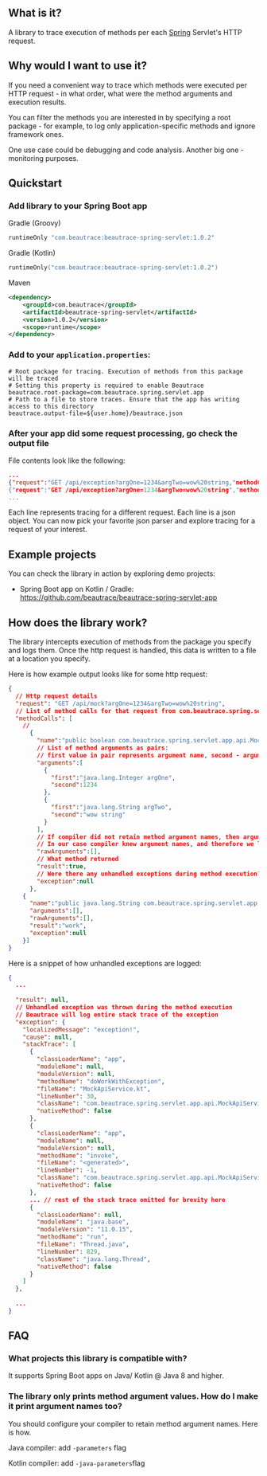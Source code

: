 ## What is it?

A library to trace execution of methods per each [Spring](https://spring.io/) Servlet's HTTP request.

## Why would I want to use it?

If you need a convenient way to trace which methods were executed per HTTP request - in what order, 
what were the method arguments and execution results.

You can filter the methods you are interested in by specifying 
a root package - for example, to log only application-specific methods and ignore framework ones.

One use case could be debugging and code analysis. Another big one - monitoring purposes.

## Quickstart
### Add library to your Spring Boot app

Gradle (Groovy)
```groovy
runtimeOnly "com.beautrace:beautrace-spring-servlet:1.0.2"
```

Gradle (Kotlin)
```kotlin
runtimeOnly("com.beautrace:beautrace-spring-servlet:1.0.2")
```

Maven
```xml
<dependency>
    <groupId>com.beautrace</groupId>
    <artifactId>beautrace-spring-servlet</artifactId>
    <version>1.0.2</version>
    <scope>runtime</scope>
</dependency>
```

### Add to your `application.properties`:
```properties
# Root package for tracing. Execution of methods from this package will be traced
# Setting this property is required to enable Beautrace
beautrace.root-package=com.beautrace.spring.servlet.app
# Path to a file to store traces. Ensure that the app has writing access to this directory
beautrace.output-file=${user.home}/beautrace.json
```

### After your app did some request processing, go check the output file

File contents look like the following:
```json
...
{"request":"GET /api/exception?argOne=1234&argTwo=wow%20string,"methodCalls":[...]}
{"request":"GET /api/exception?argOne=1234&argTwo=wow%20string","methodCalls":[...]}
...
```

Each line represents tracing for a different request. Each line is a json object. You can now pick your favorite json parser
and explore tracing for a request of your interest.

## Example projects

You can check the library in action by exploring demo projects:
- Spring Boot app on Kotlin / Gradle: https://github.com/beautrace/beautrace-spring-servlet-app

## How does the library work?

The library intercepts execution of methods from the package you specify and logs them. Once the http 
request is handled, this data is written to a file at a location you specify.

Here is how example output looks like for some http request:
```json
{
  // Http request details 
  "request": "GET /api/mock?argOne=1234&argTwo=wow%20string",
  // List of method calls for that request from com.beautrace.spring.servlet.app package 
  "methodCalls": [
    // 
      {
        "name":"public boolean com.beautrace.spring.servlet.app.api.MockApiService.doApiWork(java.lang.Integer,java.lang.String)",
        // List of method arguments as pairs: 
        // first value in pair represents argument name, second - argument value
        "arguments":[
          {
            "first":"java.lang.Integer argOne", 
            "second":1234
          }, 
          {
            "first":"java.lang.String argTwo", 
            "second":"wow string"
          }
        ],
        // If compiler did not retain method argument names, then argument values will be logged
        // In our case compiler knew argument names, and therefore we logged them in 'arguments' node above
        "rawArguments":[],
        // What method returned
        "result":true,
        // Were there any unhandled exceptions during method execution?
        "exception":null
      },
    {
      "name":"public java.lang.String com.beautrace.spring.servlet.app.service.MockService.doWork()",
      "arguments":[],
      "rawArguments":[],
      "result":"work", 
      "exception":null
    }]
}
```

Here is a snippet of how unhandled exceptions are logged:
```json
{
  ...
  
  "result": null,
  // Unhandled exception was thrown during the method execution
  // Beautrace will log entire stack trace of the exception
  "exception": {
    "localizedMessage": "exception!",
    "cause": null,
    "stackTrace": [
      {
        "classLoaderName": "app",
        "moduleName": null,
        "moduleVersion": null,
        "methodName": "doWorkWithException",
        "fileName": "MockApiService.kt",
        "lineNumber": 30,
        "className": "com.beautrace.spring.servlet.app.api.MockApiService",
        "nativeMethod": false
      },
      {
        "classLoaderName": "app",
        "moduleName": null,
        "moduleVersion": null,
        "methodName": "invoke",
        "fileName": "<generated>",
        "lineNumber": -1,
        "className": "com.beautrace.spring.servlet.app.api.MockApiService$$FastClassBySpringCGLIB$$defc0d23",
        "nativeMethod": false
      },
      ... // rest of the stack trace omitted for brevity here
      {
        "classLoaderName": null,
        "moduleName": "java.base",
        "moduleVersion": "11.0.15",
        "methodName": "run",
        "fileName": "Thread.java",
        "lineNumber": 829,
        "className": "java.lang.Thread",
        "nativeMethod": false
      }
    ]
  },
  
  ...
}
```

## FAQ

### What projects this library is compatible with?

It supports Spring Boot apps on Java/ Kotlin @ Java 8 and higher.

### The library only prints method argument values. How do I make it print argument names too?

You should configure your compiler to retain method argument names. Here is how.

Java compiler: add `-parameters` flag

Kotlin compiler: add `-java-parameters`flag